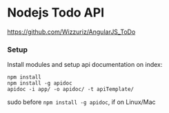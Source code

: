 # Nodejs Todo API

https://github.com/Wizzuriz/AngularJS_ToDo

### Setup
Install modules and setup api documentation on index:
```
npm install
npm install -g apidoc
apidoc -i app/ -o apidoc/ -t apiTemplate/
```
sudo before `npm install -g apidoc`, if on Linux/Mac
